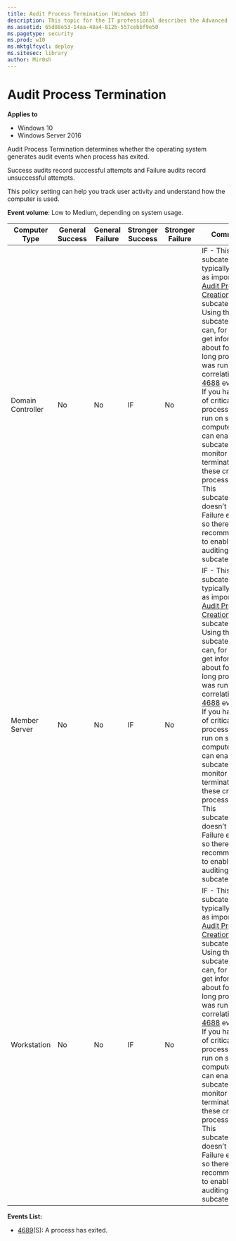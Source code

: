 ```yaml
---
title: Audit Process Termination (Windows 10)
description: This topic for the IT professional describes the Advanced Security Audit policy setting, Audit Process Termination, which determines whether the operating system generates audit events when an attempt is made to end a process.
ms.assetid: 65d88e53-14aa-48a4-812b-557cebbf9e50
ms.pagetype: security
ms.prod: w10
ms.mktglfcycl: deploy
ms.sitesec: library
author: Mir0sh
---
```


# Audit Process Termination

**Applies to**
-   Windows 10
-   Windows Server 2016


Audit Process Termination determines whether the operating system generates audit events when process has exited.

Success audits record successful attempts and Failure audits record unsuccessful attempts.

This policy setting can help you track user activity and understand how the computer is used.

**Event volume**: Low to Medium, depending on system usage.

| Computer Type     | General Success | General Failure | Stronger Success | Stronger Failure | Comments                                                                                                                                                                                                                                                                                                                                                                                                                                                                                                                                                                                |
|-------------------|-----------------|-----------------|------------------|------------------|-----------------------------------------------------------------------------------------------------------------------------------------------------------------------------------------------------------------------------------------------------------------------------------------------------------------------------------------------------------------------------------------------------------------------------------------------------------------------------------------------------------------------------------------------------------------------------------------|
| Domain Controller | No              | No              | IF               | No               | IF - This subcategory typically is not as important as [Audit Process Creation](audit-process-creation.md) subcategory. Using this subcategory you can, for example get information about for how long process was run in correlation with [4688](event-4688.md) event. <br>If you have a list of critical processes that run on some computers, you can enable this subcategory to monitor for termination of these critical processes. <br>This subcategory doesn’t have Failure events, so there is no recommendation to enable Failure auditing for this subcategory. |
| Member Server     | No              | No              | IF               | No               | IF - This subcategory typically is not as important as [Audit Process Creation](audit-process-creation.md) subcategory. Using this subcategory you can, for example get information about for how long process was run in correlation with [4688](event-4688.md) event. <br>If you have a list of critical processes that run on some computers, you can enable this subcategory to monitor for termination of these critical processes. <br>This subcategory doesn’t have Failure events, so there is no recommendation to enable Failure auditing for this subcategory. |
| Workstation       | No              | No              | IF               | No               | IF - This subcategory typically is not as important as [Audit Process Creation](audit-process-creation.md) subcategory. Using this subcategory you can, for example get information about for how long process was run in correlation with [4688](event-4688.md) event. <br>If you have a list of critical processes that run on some computers, you can enable this subcategory to monitor for termination of these critical processes. <br>This subcategory doesn’t have Failure events, so there is no recommendation to enable Failure auditing for this subcategory. |

**Events List:**

-   [4689](event-4689.md)(S): A process has exited.

